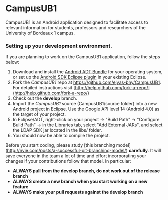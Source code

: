 # CampusUB1

CampusUB1 is an Android application designed to facilitate access to relevant information for students, professors and researchers of the University of Bordeaux 1 campus.


### Setting up your development environment.
If you are planning to work on the CampusUB1 application, follow the steps below:

1. Download and install the [Android ADT Bundle](http://developer.android.com/sdk/index.html) for your operating system, or set up the [Android SDK Eclipse plugin](http://developer.android.com/sdk/index.html#ExistingIDE) in  your existing Eclipse.
2. Fork the *CampusUB1* repo at https://github.com/elyas-bhy/CampusUB1. For detailed instructions visit [http://help.github.com/fork-a-repo/](http://help.github.com/fork-a-repo/)
3. Check out the **develop** branch.
4. Import the *CampusUB1* source (CampusUB1/source folder) into a new Android project in Eclipse. Use the Google API level 14 (Android 4.0) as the target of your project.
5. In Eclipse/ADT, right-click on your project -> "Build Path" -> "Configure Build Path" -> in the Libraries tab, select "Add External JARs", and select the LDAP SDK jar located in the libs/ folder.
6. You should now be able to compile the project.


Before you start coding, please study [this branching model] (http://nvie.com/posts/a-successful-git-branching-model/) **carefully**. It will save everyone in the team a lot of time and effort incorporating your changes if your contributions follow that model. In particular:
 * **ALWAYS pull from the develop branch, do not work out of the release branch**
 * **ALWAYS create a new branch when you start working on a new feature**
 * **ALWAYS make your pull requests against the develop branch**